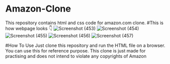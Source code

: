# Amazon-Clone
 This repository contains html and css code for amazon.com clone.
#This is how webpage looks 👇
![Screenshot (453)](https://github.com/Verma-Sumit/Amazon-Clone/assets/138996496/4239ac89-9a00-4000-b91f-f3a897f7326e)
![Screenshot (454)](https://github.com/Verma-Sumit/Amazon-Clone/assets/138996496/711481c5-eeae-4dd1-a332-613103f8c793)
![Screenshot (455)](https://github.com/Verma-Sumit/Amazon-Clone/assets/138996496/0a087ce8-a68a-4edd-bc12-5455b5926d79)
![Screenshot (456)](https://github.com/Verma-Sumit/Amazon-Clone/assets/138996496/5fd57a51-f853-4e6a-a3a9-0b90fc77ccf4)
![Screenshot (457)](https://github.com/Verma-Sumit/Amazon-Clone/assets/138996496/4dc875a9-1338-48e2-a336-fa304d58d170)

#How To Use
Just clone this repository and run the HTML file on a browser.
You can use this for reference purpose.
This clone is just made for practising and does not intend to violate any copyrights of Amazon
